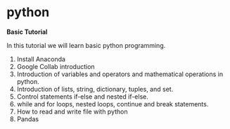 # python
**Basic Tutorial**

In this tutorial we will learn basic python programming.

1. Install Anaconda
2. Google Collab introduction
3. Introduction of variables and operators and mathematical operations in python.
4. Introduction of lists, string, dictionary, tuples, and set.
5. Control statements if-else and nested if-else.
6. while and for loops, nested loops, continue and break statements.
7. How to read and write file with python
8. Pandas

